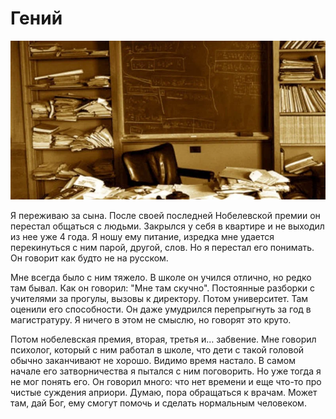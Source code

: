 # Гений

![preview.webp](data%2Fpreview.webp)

Я переживаю за сына. 
После своей последней Нобелевской премии он перестал общаться с людьми. 
Закрылся у себя в квартире и не выходил из нее уже 4 года. 
Я ношу ему питание, изредка мне удается перекинуться с ним парой, другой, слов. 
Но я перестал его понимать. 
Он говорит как будто не на русском.

Мне всегда было с ним тяжело. 
В школе он учился отлично, но редко там бывал. 
Как он говорил: "Мне там скучно". 
Постоянные разборки с учителями за прогулы, вызовы к директору. 
Потом университет. 
Там оценили его способности. 
Он даже умудрился перепрыгнуть за год в магистратуру.
Я ничего в этом не смыслю, но говорят это круто.

Потом нобелевская премия, вторая, третья и… забвение. 
Мне говорил психолог, который с ним работал в школе, что дети с такой головой обычно заканчивают не хорошо. 
Видимо время настало. 
В самом начале его затворничества я пытался с ним поговорить. 
Но уже тогда я не мог понять его. 
Он говорил много: что нет времени и еще что-то про чистые суждения априори. 
Думаю, пора обращаться к врачам. 
Может там, дай Бог, ему смогут помочь и сделать нормальным человеком.
